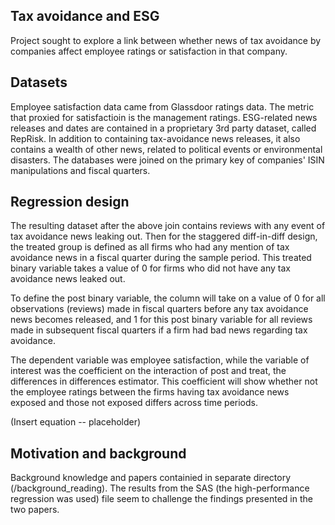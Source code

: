 ## Tax avoidance and ESG 

Project sought to explore a link between whether news of tax avoidance by companies affect employee ratings or satisfaction in that company. 

## Datasets

Employee satisfaction data came from Glassdoor ratings data. The metric that proxied for satisfactioin is the management ratings. ESG-related news releases and dates are contained in a proprietary 3rd party dataset, called RepRisk. In addition to containing tax-avoidance news releases, it also contains a wealth of other news, related to political events or environmental disasters. The databases were joined on the primary key of companies' ISIN manipulations and fiscal quarters. 

## Regression design 

The resulting dataset after the above join contains reviews with any event of tax avoidance news leaking out. Then for the staggered diff-in-diff design, the treated group is defined as all firms who had any mention of tax avoidance news in a fiscal quarter during the sample period. This treated binary variable takes a value of 0 for firms who did not have any tax avoidance news leaked out.  

To define the post binary variable, the column will take on a value of 0 for all observations (reviews) made in fiscal quarters before any tax avoidance news becomes released, and 1 for this post binary variable for all reviews made in subsequent fiscal quarters if a firm had bad news regarding tax avoidance. 

The dependent variable was employee satisfaction, while the variable of interest was the coefficient on the interaction of post and treat, the differences in differences estimator. This coefficient will show whether not the employee ratings between the firms having tax avoidance news exposed and those not exposed differs across time periods. 

(Insert equation -- placeholder) 

## Motivation and background
Background knowledge and papers containied in separate directory (/background_reading). The results from the SAS (the high-performance regression was used) file seem to challenge the findings presented in the two papers. 
